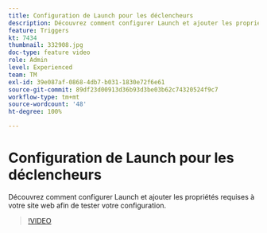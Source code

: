 ```yaml
---
title: Configuration de Launch pour les déclencheurs
description: Découvrez comment configurer Launch et ajouter les propriétés requises à votre site web afin de tester votre configuration.
feature: Triggers
kt: 7434
thumbnail: 332908.jpg
doc-type: feature video
role: Admin
level: Experienced
team: TM
exl-id: 39e087af-0868-4db7-b031-1830e72f6e61
source-git-commit: 89df23d00913d36b93d3be03b62c74320524f9c7
workflow-type: tm+mt
source-wordcount: '48'
ht-degree: 100%

---
```


# Configuration de Launch pour les déclencheurs

Découvrez comment configurer Launch et ajouter les propriétés requises à votre site web afin de tester votre configuration.

>[!VIDEO](https://video.tv.adobe.com/v/332908?quality=12&learn=on)
